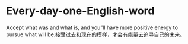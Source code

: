 # Every-day-one-English-word
Accept what was and what is, and you”ll have more positive energy to pursue what will be.接受过去和现在的模样，才会有能量去追寻自己的未来。
